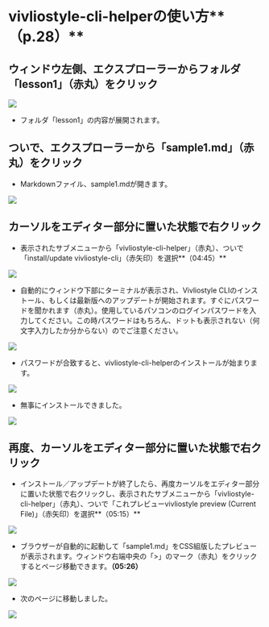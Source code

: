 # vivliostyle-cli-helperの使い方**（p.28）**

## ウィンドウ左側、エクスプローラーからフォルダ「lesson1」（赤丸）をクリック

![](/images/2-introduction-to-vivliostyle/3-how-to-use-vivliostyle-cil-helper/2-3-1.png)

- フォルダ「lesson1」の内容が展開されます。

## ついで、エクスプローラーから「sample1.md」（赤丸）をクリック

- Markdownファイル、sample1.mdが開きます。

![](/images/2-introduction-to-vivliostyle/3-how-to-use-vivliostyle-cil-helper/2-3-2.png)


## カーソルをエディター部分に置いた状態で右クリック

- 表示されたサブメニューから「vivliostyle-cli-helper」（赤丸）、ついで「install/update vivliostyle-cli」（赤矢印）を選択**（04:45）**

![](/images/2-introduction-to-vivliostyle/3-how-to-use-vivliostyle-cil-helper/2-3-3.png)

- 自動的にウィンドウ下部にターミナルが表示され、Vivliostyle CLIのインストール、もしくは最新版へのアップデートが開始されます。すぐにパスワードを聞かれます（赤丸）。使用しているパソコンのログインパスワードを入力してください。この時パスワードはもちろん、ドットも表示されない（何文字入力したか分からない）のでご注意ください。

![](/images/2-introduction-to-vivliostyle/3-how-to-use-vivliostyle-cil-helper/2-3-4.png)

- パスワードが合致すると、vivliostyle-cli-helperのインストールが始まります。

![](/images/2-introduction-to-vivliostyle/3-how-to-use-vivliostyle-cil-helper/2-3-5.png)

- 無事にインストールできました。

![](/images/2-introduction-to-vivliostyle/3-how-to-use-vivliostyle-cil-helper/2-3-6.png)


## 再度、カーソルをエディター部分に置いた状態で右クリック

- インストール／アップデートが終了したら、再度カーソルをエディター部分に置いた状態で右クリックし、表示されたサブメニューから「vivliostyle-cli-helper」（赤丸）、ついで「これプレビューvivliostyle preview (Current File)」（赤矢印）を選択**（05:15）**

![](/images/2-introduction-to-vivliostyle/3-how-to-use-vivliostyle-cil-helper/2-3-7.png)

- ブラウザーが自動的に起動して「sample1.md」をCSS組版したプレビューが表示されます。ウィンドウ右端中央の「>」のマーク（赤丸）をクリックするとページ移動できます。**（05:26）**

![](/images/2-introduction-to-vivliostyle/3-how-to-use-vivliostyle-cil-helper/2-3-8.png)

- 次のページに移動しました。

![](/images/2-introduction-to-vivliostyle/3-how-to-use-vivliostyle-cil-helper/2-3-9.png)